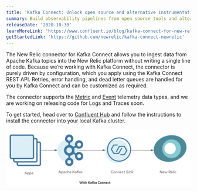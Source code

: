 ```yaml
---
title: 'Kafka Connect: Unlock open source and alternative instrumentation sources'
summary: Build observability pipelines from open source tools and alternative instrumentation sources with the New Relic connector for Kafka Connect.
releaseDate: '2020-10-30'
learnMoreLink: 'https://www.confluent.io/blog/kafka-connect-for-new-relic/'
getStartedLink: 'https://github.com/newrelic/kafka-connect-newrelic'
---
```


The New Relic connector for Kafka Connect allows you to ingest data from Apache Kafka topics into the New Relic platform without writing a single line of code. Because we’re working with Kafka Connect, the connector is purely driven by configuration, which you apply using the Kafka Connect REST API. Retries, error handling, and dead letter queues are handled for you by Kafka Connect and can be customized as required.

The connector supports the [Metric](https://docs.newrelic.com/docs/telemetry-data-platform/get-data/apis/introduction-metric-api) and [Event](https://docs.newrelic.com/docs/telemetry-data-platform/ingest-manage-data/ingest-apis/use-event-api-report-custom-events) telemetry data types, and we are working on releasing code for Logs and Traces soon.

To get started, head over to [Confluent Hub](https://www.confluent.io/hub/newrelic/newrelic-kafka-connector) and follow the instructions to install the connector into your local Kafka cluster.

![Kafka-Connect-with-New-Relic](./images/kafka-connect-new-relic.webp "Kafka Connect with New Relic")
